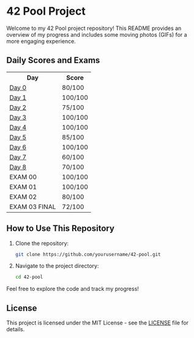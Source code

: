 # 42 Pool Project

Welcome to my 42 Pool project repository! This README provides an overview of my progress and includes some moving photos (GIFs) for a more engaging experience.

## Daily Scores and Exams

<table align="center">
  <tr>
    <th>Day</th>
    <th>Score</th>
  </tr>
  <tr>
    <td><a href="https://github.com/zombieB0Y/POOL42-2024/tree/main/DAYS/C00" target="_blank">Day 0</a></td>
    <td>80/100</td>
  </tr>
  <tr>
    <td><a href="https://github.com/zombieB0Y/POOL42-2024/tree/main/DAYS/C01" target="_blank">Day 1</a></td>
    <td>100/100</td>
  </tr>
  <tr>
    <td><a href="https://github.com/zombieB0Y/POOL42-2024/tree/main/DAYS/C02" target="_blank">Day 2</a></td>
    <td>75/100</td>
  </tr>
  <tr>
    <td><a href="https://github.com/zombieB0Y/POOL42-2024/tree/main/DAYS/C03" target="_blank">Day 3</a></td>
    <td>100/100</td>
  </tr>
  <tr>
    <td><a href="https://github.com/zombieB0Y/POOL42-2024/tree/main/DAYS/C04" target="_blank">Day 4</a></td>
    <td>100/100</td>
  </tr>
  <tr>
    <td><a href="https://github.com/zombieB0Y/POOL42-2024/tree/main/DAYS/C05" target="_blank">Day 5</a></td>
    <td>85/100</td>
  </tr>
  <tr>
    <td><a href="https://github.com/zombieB0Y/POOL42-2024/tree/main/DAYS/C06" target="_blank">Day 6</a></td>
    <td>100/100</td>
  </tr>
  <tr>
    <td><a href="https://github.com/zombieB0Y/POOL42-2024/tree/main/DAYS/C07" target="_blank">Day 7</a></td>
    <td>60/100</td>
  </tr>
  <tr>
    <td><a href="https://github.com/zombieB0Y/POOL42-2024/tree/main/DAYS/C08" target="_blank">Day 8</a></td>
    <td>70/100</td>
  </tr>
  <tr>
    <td>EXAM 00</td>
    <td>100/100</td>
  </tr>
  <tr>
    <td>EXAM 01</td>
    <td>100/100</td>
  </tr>
  <tr>
    <td>EXAM 02</td>
    <td>80/100</td>
  </tr>
  <tr>
    <td>EXAM 03 FINAL</td>
    <td>72/100</td>
  </tr>
</table>

## How to Use This Repository

1. Clone the repository:
    ```bash
    git clone https://github.com/yourusername/42-pool.git
    ```
2. Navigate to the project directory:
    ```bash
    cd 42-pool
    ```

Feel free to explore the code and track my progress!

## License

This project is licensed under the MIT License - see the [LICENSE](LICENSE) file for details.
